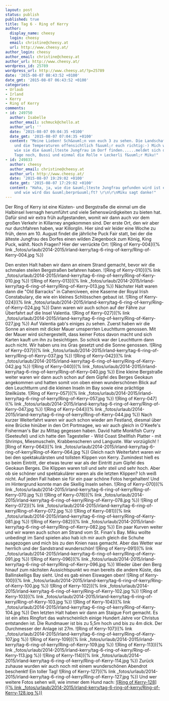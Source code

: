 ```yaml
---
layout: post
status: publish
published: true
title: Tag 6 - Ring of Kerry
author:
  display_name: cheesy
  login: cheesy
  email: christine@cheesy.at
  url: http://www.cheesy.at/
author_login: cheesy
author_email: christine@cheesy.at
author_url: http://www.cheesy.at/
wordpress_id: 25789
wordpress_url: http://www.cheesy.at/?p=25789
date: '2015-08-07 08:43:52 +0100'
date_gmt: '2015-08-07 06:43:52 +0100'
categories:
- Urlaub
- Irland
- Kerry
- Ring of Kerry
comments:
- id: 249750
  author: Isabelle
  author_email: schmuck@chello.at
  author_url: ''
  date: '2015-08-07 09:04:35 +0100'
  date_gmt: '2015-08-07 07:04:35 +0100'
  content: "Meine Lieben! Sch&ouml;n von euch 3 zu sehen. Die Landschaft ist atemberaubend
    und die Temperaturen offensichtlich f&uuml;r euch richtig:-) Mich w&uuml;rde interessieren,
    wie sie die &auml;lteste Jungfrau im Dorf finden......meldet sich da jemand freiwillig?\r\nSch&ouml;nen
    Tage noch, Bussi und einmal die Rolle + Leckerli f&uuml;r Miku!"
- id: 249833
  author: cheesy
  author_email: christine@cheesy.at
  author_url: http://www.cheesy.at/
  date: '2015-08-07 19:29:02 +0100'
  date_gmt: '2015-08-07 17:29:02 +0100'
  content: "Haha, ja, wie die &auml;lteste Jungfrau gefunden wird ist eine gute Frage...
    und wie wird das &uuml;berpr&uuml;ft? \r\n\r\nMiku sagt danke!"
---
```

Der Ring of Kerry ist eine Küsten- und Bergstraße die einmal um die Halbinsel Ivernagh herumführt und viele Sehenswürdigkeiten zu bieten hat. Dafür sind wir extra früh aufgestanden, womit wir dann auch vor dem großen Verkehr in Killarney angekommen sind. Der erste Ort, den wir aber nur durchfahren haben, war Killorglin. Hier sind wir leider eine Woche zu früh, denn am 10. August findet die jährliche Puck Fair statt, bei der die älteste Jungfrau des Dorfes einen wilden Ziegenbock zum König, King Puck, wählt. Noch Fragen? Hier der verrückte Ort:
![Ring of Kerry-004]({% link _fotos/urlaub/2014-2015/irland-kerry/tag-6-ring-of-kerry/Ring-of-Kerry-004.jpg %})
<!--more-->
Den ersten Halt haben wir dann an einem Strand gemacht, bevor wir die schmalen steilen Bergstraßen befahren haben.
![Ring of Kerry-010]({% link _fotos/urlaub/2014-2015/irland-kerry/tag-6-ring-of-kerry/Ring-of-Kerry-010.jpg %})
 ![Ring of Kerry-013]({% link _fotos/urlaub/2014-2015/irland-kerry/tag-6-ring-of-kerry/Ring-of-Kerry-013.jpg %})
Nächster Halt waren dann die "Old Barracks" in Caherciveen, eine Kaserne der Royal Irish Constabulary, die wie ein kleines Schlösschen gebaut ist.
![Ring of Kerry-024]({% link _fotos/urlaub/2014-2015/irland-kerry/tag-6-ring-of-kerry/Ring-of-Kerry-024.jpg %})
Dann waren wir auch schon auf der Fähre zur Überfahrt auf die Insel Valentia.
![Ring of Kerry-027]({% link _fotos/urlaub/2014-2015/irland-kerry/tag-6-ring-of-kerry/Ring-of-Kerry-027.jpg %})
Auf Valentia gab's einiges zu sehen. Zuerst haben wir die Sonne an einem mit dicker Mauer umsperrten Leuchtturm genossen. Mit der Mauer wird sichergestellt, dass keiner Fotos davon macht und sich Karten kauft um ihn zu besichtigen. So schick war der Leuchtturm dann auch nicht. Wir haben uns ins Gras gesetzt und die Sonne genossen.
![Ring of Kerry-037]({% link _fotos/urlaub/2014-2015/irland-kerry/tag-6-ring-of-kerry/Ring-of-Kerry-037.jpg %})
 ![Ring of Kerry-042]({% link _fotos/urlaub/2014-2015/irland-kerry/tag-6-ring-of-kerry/Ring-of-Kerry-042.jpg %})
 ![Ring of Kerry-040]({% link _fotos/urlaub/2014-2015/irland-kerry/tag-6-ring-of-kerry/Ring-of-Kerry-040.jpg %})
Eine kleine Bergstraße weiter waren wir dann auch schon auf dem Gipfel des Berges Geokaun angekommen und hatten somit von oben einen wunderschönen Blick auf den Leuchtturm und die kleinen Inseln im Bay sowie eine prächtige Steilküste.
![Ring of Kerry-057]({% link _fotos/urlaub/2014-2015/irland-kerry/tag-6-ring-of-kerry/Ring-of-Kerry-057.jpg %})
 ![Ring of Kerry-047]({% link _fotos/urlaub/2014-2015/irland-kerry/tag-6-ring-of-kerry/Ring-of-Kerry-047.jpg %})
 ![Ring of Kerry-044]({% link _fotos/urlaub/2014-2015/irland-kerry/tag-6-ring-of-kerry/Ring-of-Kerry-044.jpg %})
Nach kurzer Weiterfahrt waren wir auch schon wieder am Festland, diesmal über eine Brücke hinüber in den Ort Portmagee, wo wir auch gleich in O'Keefe's Fisherman's Bar zu Mittag gegessen haben. David hatte Monkfish Curry (Seeteufel) und ich hatte den Tagesteller - Wild Coast Shellfish Platter - mit Shrimps, Miesmuscheln, Krabbenscheren und Languste. War vorzüglich!
![Ring of Kerry-064]({% link _fotos/urlaub/2014-2015/irland-kerry/tag-6-ring-of-kerry/Ring-of-Kerry-064.jpg %})
Gleich nach Weiterfahrt waren wir bei den spektakulärsten und tollsten Klippen von Kerry. Zumindest hieß es so beim Eintritt, der etwas teurer war als der Eintritt zum Gipfel des Geokaun Berges. Die Klippen waren toll und sehr steil und sehr hoch. Aber ob sie schöner und spektakulärer waren als die letzten Klippen? Ich weiß nicht. Auf jeden Fall haben sie für ein paar schöne Fotos hergehalten! Und im Hintergrund konnte man die Skellig Inseln sehen.
![Ring of Kerry-070]({% link _fotos/urlaub/2014-2015/irland-kerry/tag-6-ring-of-kerry/Ring-of-Kerry-070.jpg %})
 ![Ring of Kerry-078]({% link _fotos/urlaub/2014-2015/irland-kerry/tag-6-ring-of-kerry/Ring-of-Kerry-078.jpg %})
 ![Ring of Kerry-072]({% link _fotos/urlaub/2014-2015/irland-kerry/tag-6-ring-of-kerry/Ring-of-Kerry-072.jpg %})
 ![Ring of Kerry-081]({% link _fotos/urlaub/2014-2015/irland-kerry/tag-6-ring-of-kerry/Ring-of-Kerry-081.jpg %})
 ![Ring of Kerry-082]({% link _fotos/urlaub/2014-2015/irland-kerry/tag-6-ring-of-kerry/Ring-of-Kerry-082.jpg %})
Ein paar Kurven weiter und wir waren auch schon am Strand vom St. Finan's Bay. Miku wollte unbedingt im Sand spielen also hab ich mir auch gleich die Schuhe ausgezogen und mich bis zu den Knien nass gemacht. Aber das Wetter war herrlich und der Sandstrand wunderschön!
![Ring of Kerry-091]({% link _fotos/urlaub/2014-2015/irland-kerry/tag-6-ring-of-kerry/Ring-of-Kerry-091.jpg %})
 ![Ring of Kerry-096]({% link _fotos/urlaub/2014-2015/irland-kerry/tag-6-ring-of-kerry/Ring-of-Kerry-096.jpg %})
Wieder über den Berg hinauf zum nächsten Aussichtspunkt wo man bereits die andere Küste, das Ballinskelligs Bay sieht. Und es gab einen Eiswagen oben!
![Ring of Kerry-100]({% link _fotos/urlaub/2014-2015/irland-kerry/tag-6-ring-of-kerry/Ring-of-Kerry-100.jpg %})
 ![Ring of Kerry-102]({% link _fotos/urlaub/2014-2015/irland-kerry/tag-6-ring-of-kerry/Ring-of-Kerry-102.jpg %})
 ![Ring of Kerry-103]({% link _fotos/urlaub/2014-2015/irland-kerry/tag-6-ring-of-kerry/Ring-of-Kerry-103.jpg %})
 ![Ring of Kerry-104]({% link _fotos/urlaub/2014-2015/irland-kerry/tag-6-ring-of-kerry/Ring-of-Kerry-104.jpg %})
Den letzten Halt haben wir dann am Staigue Fort gemacht. Es ist ein altes Ringfort das wahrscheinlich einige Hundert Jahre vor Christus entstanden ist. Die Rundmauer ist bis zu 5,5m hoch und bis zu 4m dick. Der Durchmesser der Anlage ist 27m.
![Ring of Kerry-107]({% link _fotos/urlaub/2014-2015/irland-kerry/tag-6-ring-of-kerry/Ring-of-Kerry-107.jpg %})
 ![Ring of Kerry-109]({% link _fotos/urlaub/2014-2015/irland-kerry/tag-6-ring-of-kerry/Ring-of-Kerry-109.jpg %})
 ![Ring of Kerry-113]({% link _fotos/urlaub/2014-2015/irland-kerry/tag-6-ring-of-kerry/Ring-of-Kerry-113.jpg %})
 ![Ring of Kerry-114]({% link _fotos/urlaub/2014-2015/irland-kerry/tag-6-ring-of-kerry/Ring-of-Kerry-114.jpg %})
Zurück zuhause wurden wir auch noch mit einem wunderschönen Abendrot beschenkt! Ein toller Tag!
![Ring of Kerry-127]({% link _fotos/urlaub/2014-2015/irland-kerry/tag-6-ring-of-kerry/Ring-of-Kerry-127.jpg %})
Und wer weitere Fotos sehen will, wie immer dem Hund nach:
[![Ring of Kerry-128]({% link _fotos/urlaub/2014-2015/irland-kerry/tag-6-ring-of-kerry/Ring-of-Kerry-128.jpg %})](http://www.cheesy.at/fotos/urlaub/irland-kerry/tag-6-ring-of-kerry/)
